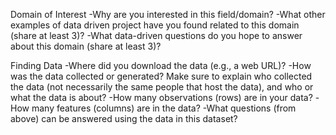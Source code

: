 Domain of Interest
-Why are you interested in this field/domain?
-What other examples of data driven project have you found   related to this domain (share at least 3)?
-What data-driven questions do you hope to answer about this domain (share at least 3)?

Finding Data
-Where did you download the data (e.g., a web URL)?
-How was the data collected or generated? Make sure to explain who collected the data (not necessarily the same people that host the data), and who or what the data is about?
-How many observations (rows) are in your data?
-How many features (columns) are in the data?
-What questions (from above) can be answered using the data in this dataset?
